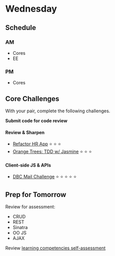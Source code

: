 # Wednesday

## Schedule

### AM
- Cores
- EE

### PM
- Cores

## Core Challenges
With your pair, complete the following challenges.

**Submit code for code review**

#### Review & Sharpen
- [Refactor HR App](../../../../hr-sinatra-refactor-challenge) :star:
:star: :star:
- [Orange Trees: TDD w/ Jasmine](../../../../orange-jasmine-challenge)
:star: :star: :star:

#### Client-side JS & APIs
- [DBC Mail Challenge](../../../../dbc-mail-challenge) :star: :star:
:star: :star: :star:

## Prep for Tomorrow

Review for assessment:
- CRUD
- REST
- Sinatra
- OO JS
- AJAX

Review [learning competencies self-assessment](./self-assessments.md)
